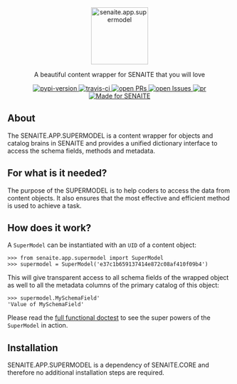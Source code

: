 <div align="center">

  <a href="https://github.com/senaite/senaite.app.supermodel">
    <img src="static/logo.png" alt="senaite.app.supermodel" height="128" />
  </a>

  <p>A beautiful content wrapper for SENAITE that you will love</p>

  <div>
    <a href="https://pypi.python.org/pypi/senaite.app.supermodel">
      <img src="https://img.shields.io/pypi/v/senaite.app.supermodel.svg?style=flat-square" alt="pypi-version" />
    </a>
    <a href="https://travis-ci.org/senaite/senaite.app.supermodel">
      <img src="https://img.shields.io/travis/senaite/senaite.app.supermodel.svg?style=flat-square" alt="travis-ci" />
    </a>
    <a href="https://github.com/senaite/senaite.app.supermodel/pulls">
      <img src="https://img.shields.io/github/issues-pr/senaite/senaite.app.supermodel.svg?style=flat-square" alt="open PRs" />
    </a>
    <a href="https://github.com/senaite/senaite.app.supermodel/issues">
      <img src="https://img.shields.io/github/issues/senaite/senaite.app.supermodel.svg?style=flat-square" alt="open Issues" />
    </a>
    <a href="#">
      <img src="https://img.shields.io/badge/PRs-welcome-brightgreen.svg?style=flat-square" alt="pr" />
    </a>
    <a href="https://www.senaite.com">
      <img src="https://img.shields.io/badge/Made%20for%20SENAITE-%E2%AC%A1-lightgrey.svg" alt="Made for SENAITE" />
    </a>
  </div>
</div>


## About

The SENAITE.APP.SUPERMODEL is a content wrapper for objects and catalog brains
in SENAITE and provides a unified dictionary interface to access the schema
fields, methods and metadata.


## For what is it needed?

The purpose of the SUPERMODEL is to help coders to access the data from content
objects. It also ensures that the most effective and efficient method is used to
achieve a task.


## How does it work?

A `SuperModel` can be instantiated with an `UID` of a content object:

    >>> from senaite.app.supermodel import SuperModel
    >>> supermodel = SuperModel('e37c1b659137414e872c08af410f09b4')

This will give transparent access to all schema fields of the wrapped object as
well to all the metadata columns of the primary catalog of this object:

    >>> supermodel.MySchemaField'
    'Value of MySchemaField'

Please read the [full functional doctest](src/senaite.app.supermodel/docs/SUPERMODEL.rst)
to see the super powers of the `SuperModel` in action.


## Installation

SENAITE.APP.SUPERMODEL is a dependency of SENAITE.CORE and therefore no
additional installation steps are required.
